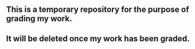 ## **This is a temporary repository for the purpose of grading my work.**

## **It will be deleted once my work has been graded.**
